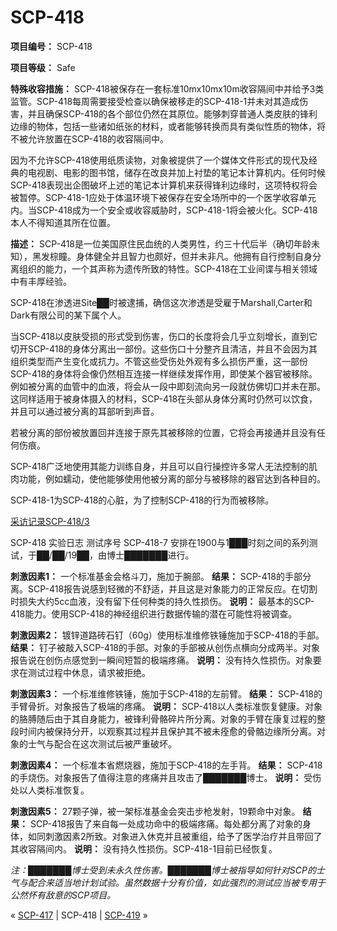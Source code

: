 # SCP-418
                        


**项目编号：** SCP-418

**项目等级：** Safe

**特殊收容措施：** SCP-418被保存在一套标准10mx10mx10m收容隔间中并给予3类监管。SCP-418每周需要接受检查以确保被移走的SCP-418-1并未对其造成伤害，并且确保SCP-418的各个部位仍然在其原位。能够刺穿普通人类皮肤的锋利边缘的物体，包括一些诸如纸张的材料，或者能够转换而具有类似性质的物体，将不被允许放置在SCP-418的收容隔间中。

因为不允许SCP-418使用纸质读物，对象被提供了一个媒体文件形式的现代及经典的电视剧、电影的图书馆，储存在改良并加上衬垫的笔记本计算机内。任何时候SCP-418表现出企图破坏上述的笔记本计算机来获得锋利边缘时，这项特权将会被暂停。SCP-418-1应处于体温环境下被保存在安全场所中的一个医学收容单元内。当SCP-418成为一个安全或收容威胁时，SCP-418-1将会被火化。SCP-418本人不得知道其所在位置。

**描述：** SCP-418是一位美国原住民血统的人类男性，约三十代后半（确切年龄未知），黑发棕瞳。身体健全并且智力也颇好，但并未非凡。他拥有自行控制自身分离组织的能力，一个其声称为遗传所致的特性。SCP-418在工业间谍与相关领域中有丰厚经验。

SCP-418在渗透进Site██时被逮捕，确信这次渗透是受雇于Marshall,Carter和Dark有限公司的某下属个人。

当SCP-418以皮肤受损的形式受到伤害，伤口的长度将会几乎立刻增长，直到它切开SCP-418的身体分离出一部份。这些伤口十分整齐且清洁，并且不会因为其组织类型而产生变化或抗力。不管这些受伤处外观有多么损伤严重，这一部份SCP-418的身体将会像仍然相互连接一样继续发挥作用，即使某个器官被移除。例如被分离的血管中的血液，将会从一段中即刻流向另一段就仿佛切口并未在那。这同样适用于被身体摄入的材料，SCP-418在头部从身体分离时仍然可以饮食，并且可以通过被分离的耳部听到声音。

若被分离的部份被放置回并连接于原先其被移除的位置，它将会再接通并且没有任何伤痕。

SCP-418广泛地使用其能力训练自身，并且可以自行操控许多常人无法控制的肌肉功能，例如蠕动，使他能够使用他被分离的部分与被移除的器官达到各种目的。

SCP-418-1为SCP-418的心脏，为了控制SCP-418的行为而被移除。

[采访记录SCP-418/3](/interview-scp-418-3)

SCP-418 实验日志
测试序号 SCP-418-7
安排在1900与1███时刻之间的系列测试，于██/██/19██，由博士███████进行。

**刺激因素1：** 一个标准基金会格斗刀，施加于腕部。
**结果：** SCP-418的手部分离。SCP-418报告说感到轻微的不舒适，并且这是对象能力的正常反应。在切割时损失大约5cc血液，没有留下任何种类的持久性损伤。
**说明：** 最基本的SCP-418能力。使用SCP-418的神经组织进行数据传输的潜在可能性将被调查。

**刺激因素2：** 镀锌道路砖石钉（60g）使用标准维修铁锤施加于SCP-418的手部。
**结果：** 钉子被敲入SCP-418的手部。对象的手部被从创伤点横向分成两半。对象报告说在创伤点感觉到一瞬间短暂的极端疼痛。
**说明：** 没有持久性损伤。对象要求在测试过程中休息，请求被拒绝。

**刺激因素3：** 一个标准维修铁锤，施加于SCP-418的左前臂。
**结果：** SCP-418的手臂骨折。对象报告了极端的疼痛。
**说明：** SCP-418以人类标准恢复健康。对象的胳膊随后由于其自身能力，被锋利骨骼碎片所分离。对象的手臂在康复过程的整段时间内被保持分开，以观察其过程并且保护其不被未痊愈的骨骼边缘所分离。对象的士气与配合在这次测试后被严重破坏。

**刺激因素4：** 一个标准本省燃烧器，施加于SCP-418的左手背。
**结果：** SCP-418的手烧伤。对象报告了值得注意的疼痛并且攻击了███████博士。
**说明：** 受伤处以人类标准恢复。

**刺激因素5：** 27颗子弹，被一架标准基金会突击步枪发射，19颗命中对象。
**结果：** SCP-418报告了来自每一处成功命中的极端疼痛。每处都分离了对象的身体，如同刺激因素2所致。对象进入休克并且被重组，给予了医学治疗并且带回了其收容隔间内。
**说明：** 没有持久性损伤。SCP-418-1目前已经恢复。

*注：███████博士受到未永久性伤害。███████博士被指导如何针对SCP的士气与配合来适当地计划试验。虽然数据十分有价值，如此强烈的测试应当被专用于公然怀有敌意的SCP项目。* 



« [SCP-417](/scp-417) | SCP-418 | [SCP-419](/scp-419) »





                    